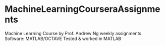 # MachineLearningCourseraAssignments
Machine Learning Course by Prof. Andrew Ng weekly assignments.
Software: MATLAB/OCTAVE
Tested & worked in MATLAB
